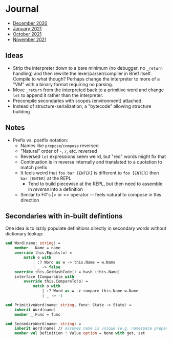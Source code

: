 ﻿# Journal

* [December 2020](https://github.com/AshleyF/brief/blob/gh-pages/sandbox/Language/journal/DEC2020.md)
* [January 2021](https://github.com/AshleyF/brief/blob/gh-pages/sandbox/Language/journal/JAN2021.md)
* [October 2021](https://github.com/AshleyF/brief/blob/gh-pages/sandbox/Language/journal/OCT2021.md)
* [November 2021](https://github.com/AshleyF/brief/blob/gh-pages/sandbox/Language/journal/NOV2021.md)

## Ideas

- Strip the interpreter down to a bare minimum (no debugger, no `_return` handling) and then rewrite the lexer/parser/compiler in Brief itself. Compile to what though? Perhaps change the interpreter to more of a "VM" with a binary format requiring no parsing.
- Move `_return` from the interpreted back to a primitive word and change `let` to append it rather than the interpreter.
- Precompile secondaries with scopes (environment) attached.
- Instead of structure-serialization, a "bytecode" allowing structure building

## Notes

- Prefix vs. postfix notation:
	- Names like `prepose`/`compose` reversed
	- "Natural" order of `-`, `/`, etc. reversed
	- Reversed `let` expressions seem weird, but "red" words might fix that
    - Continuation is in reverse internally and translated to a quotation to match prefix
    - It feels weird that `foo bar [ENTER]` is different to `foo [ENTER]` then `bar [ENTER]` at the REPL
        - Tend to build piecewise at the REPL, but then need to assemble in _reverse_ into a definition
    - Similar to F#'s |> or >> operator -- feels natural to compose in this direction

## Secondaries with in-built defintions

One idea is to lazily populate definitions directly in secondary words without dictionary lookup:

```fsharp
and Word(name: string) =
    member _.Name = name
    override this.Equals(o) =
        match o with
            | :? Word as w -> this.Name = w.Name
            | _ -> false
    override this.GetHashCode() = hash (this.Name)
    interface IComparable with
        override this.CompareTo(o) =
            match o with
                | :? Word as w -> compare this.Name w.Name
                | _ -> -1

and PrimitiveWord(name: string, func: State -> State) =
    inherit Word(name)
    member _.Func = func

and SecondaryWord(name: string) =
    inherit Word(name) // assumes name is unique (e.g. namespace prepended)
    member val Definition : Value option = None with get, set
```

